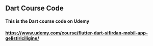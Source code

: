 ## Dart Course Code
#### This is the Dart course code on Udemy
#### https://www.udemy.com/course/flutter-dart-sifirdan-mobil-app-gelistiriciligine/
